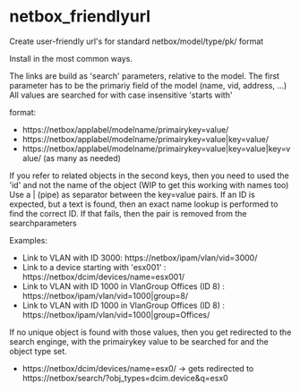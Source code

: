 # netbox_friendlyurl
Create user-friendly url's for standard netbox/model/type/pk/ format

Install in the most common ways.

The links are build as 'search' parameters, relative to the model. The first parameter has to be the primariy field of the model (name, vid, address, ...)
All values are searched for with case insensitive 'starts with'

format: 
* https://netbox/applabel/modelname/primairykey=value/
* https://netbox/applabel/modelname/primairykey=value|key=value/
* https://netbox/applabel/modelname/primairykey=value|key=value|key=value/ (as many as needed)

If you refer to related objects in the second keys, then you need to used the 'id' and not the name of the object (WIP to get this working with names too)
Use a | (pipe) as separator between the key=value pairs.
If an ID is expected, but a text is found, then an exact name lookup is performed to find the correct ID. If that fails, then the pair is removed from the searchparameters

Examples:
* Link to VLAN with ID 3000: https://netbox/ipam/vlan/vid=3000/
* Link to a device starting with 'esx001' : https://netbox/dcim/devices/name=esx001/
* Link to VLAN with ID 1000 in VlanGroup Offices (ID 8) : https://netbox/ipam/vlan/vid=1000|group=8/
* Link to VLAN with ID 1000 in VlanGroup Offices (ID 8) : https://netbox/ipam/vlan/vid=1000|group=Offices/

If no unique object is found with those values, then you get redirected to the search enginge, with the primairykey value to be searched for and the object type set.
* https://netbox/dcim/devices/name=esx0/  -> gets redirected to https://netbox/search/?obj_types=dcim.device&q=esx0

